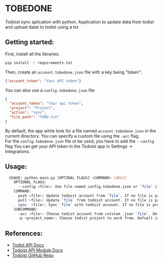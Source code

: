 # TOBEDONE
Todoist sync aplication with python. Application to update data from todist and upload datat to todist using a txt

## Getting started:
First, install all the libraries:  
```bash
pip install -r requirements.txt
``` 
Then, create an `account.tobedone.json` file with a key being "token":  
```json 
{"account_token": "Your API token"}
```
You can also use a `config.tobedone.json` file  
````json
{
  "account_token": "Your api token",
  "project": "Project",
  "action": "sync",
  "file_path": "TODO.txt"
}
````
By default, the app while look for a file named `account.tobedone.json` in the current directory. You can 
specify a custom file using the `-acc` flag.  
For the `config.tobedone.json` file ot be used, you have to add the `--config` flag
You can get your API token in the Todoist app in Settings -> Integrations.


## Usage:
```bash
  USAGE: python main.py [OPTINAL FLAGS] <COMMAND> [ARGS] 
    OPTIONAL FLAGS:
      --config <file>: Use file named config.tobedone.json or `file` if provided to carry out execution
    COMMAND:
      push <file>: Update todoist account from `file`. If no file is provided the default is 'TODO.txt'
      pull <file>: Update `file` from todoist account. If no file is provided the default is 'TODO.txt'
      sync  <file>: Sync `file` with todoist account. If no file is provided the default is 'TODO.txt'
    SUBCOMMAND:
      -acc <file>: Choose todist account from cutstom .json `file`. Default is account.tobedone.json
      -p <project_name>: Choose todist project to work from. Defualt is `Inbox`
```

## References:
- [Todist API Docs](https://developer.todoist.com/sync/v8/#get-all-projects)  
- [Todoist API Module Docs](https://todoist-python.readthedocs.io/en/latest/)  
- [Todoist GitHub Repo](https://github.com/doist/todoist-python)  